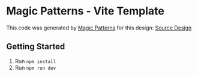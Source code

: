 # Magic Patterns - Vite Template

This code was generated by [Magic Patterns](https://magicpatterns.com) for this design: [Source Design](https://www.magicpatterns.com/c/9f386dbb-0ccd-4fdb-88d6-538903892df1)

## Getting Started

1. Run `npm install`
2. Run `npm run dev`
